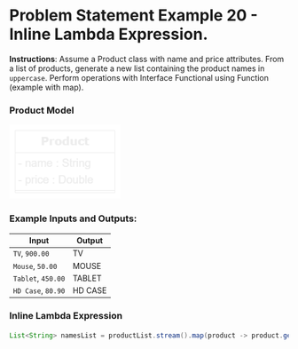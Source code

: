 # Problem Statement Example 20 - Inline Lambda Expression.

**Instructions**: Assume a Product class with name and price attributes. From a list of products, generate a new list
containing the product names in `uppercase`. Perform operations with Interface Functional using Function (example with
map).

### Product Model

![Product Model](https://github.com/souzafcharles/Complete-Java-Object-Oriented-Programming-and-Projects/blob/master/Section_P16_Functional_Programming_and_Lambda_Expressions/ProblemStatementExample20/product-model.png)

### Example Inputs and Outputs:

| **Input**          | **Output** |
|--------------------|------------|
| `TV`, `900.00`     | TV         |
| `Mouse`, `50.00`   | MOUSE      |
| `Tablet`, `450.00` | TABLET     |
| `HD Case`, `80.90` | HD CASE    |

### Inline Lambda Expression

```java
List<String> namesList = productList.stream().map(product -> product.getName().toUpperCase()).toList();
```